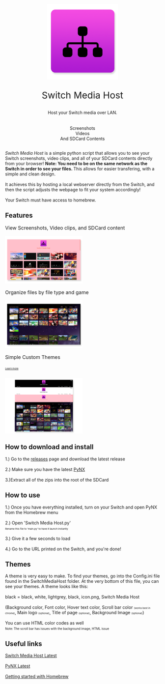<p align="center"><img width="230" src="SwitchMediaHost/icon.png"></p>
<p align="center" style="font-size: 30px; "> Switch Media Host </p>
<p align="center" style="font-size: 20;"> Host your Switch media over LAN. <br><br></br>Screenshots<br>Videos<br>And SDCard Contents</p>

##
<p style="font-size: 14px;"><i>Switch Media Host</i> is a simple python script that allows you to see your Switch screenshots, video clips, and all of your SDCard contents directly from your browser! <b>Note: You need to be on the same network as the Switch in order to see your files. </b> This allows for easier transfering, with a simple and clean design. <br><br>It achieves this by hosting a local webserver directly from the Switch, and then the script adjusts the webpage to fit your system accordingly!<br><br>Your Switch must have access to homebrew.</p>

## Features
<p style="font-size: 16px;">View Screenshots, Video clips, and SDCard content</p>
<img src="SwitchMediaHost/viewall.png" width="50%" width="50%">
<p style="font-size: 16px;">Organize files by file type and game</p>
<img src="SwitchMediaHost/organize.png" width="50%" width="50%">
<p style="font-size: 16px;">Simple Custom Themes</p><a style="font-size: 8px;" href="#themes">Learn more</p></a><br>
<img src="SwitchMediaHost/defaultthemes.png" width="50%" width="50%">


## How to download and install
<p style="font-size: 14px;">1.) Go to the <a href="https://github.com/ImmaSpoon/Switch-Media-Host/releases">releases</a> page and download the latest release<br><br>2.) Make sure you have the latest <a href="https://github.com/nx-python/PyNX/releases">PyNX</a><br><br>3.)Extract all of the zips into the root of the SDCard

## How to use
<p style="font-size: 14px;">1.) Once you have everything installed, turn on your Switch and open PyNX from the Homebrew menu<br><br>2.) Open 'Switch Media Host.py' <br><a style="font-size: 8px;"> Rename this file to 'main.py' to have it launch instantly</a><br><br>3.) Give it a few seconds to load<br><br>4.) Go to the URL printed on the Switch, and you're done!

## Themes
<p id="themes" style="font-size: 14px;">A theme is very easy to make. To find your themes, go into the Config.ini file found in the SwitchMediaHost folder. At the very bottom of this file, you can see your themes. A theme looks like this:<br><br>black = black, white, lightgrey, black, icon.png, Switch Media Host<br><br>(Background color, Font color, Hover text color, Scroll bar color <a style="font-size: 8px;">(works best in chrome)</a>, Main logo <a style="font-size: 8px;">(optional)</a>, Title of page <a style="font-size: 8px;">(optional)</a>, Background Image <a style="font-size: 8px;">(optional)</a>)<br><br>You can use HTML color codes as well
<br><a style="font-size: 10px;">Note: The scroll bar has issues with the background image, HTML issue</a>

## Useful links
<p style="font-size: 14px;"><a href="https://github.com/ImmaSpoon/Switch-Media-Host/releases">Switch Media Host Latest</a><br><br><a href="https://github.com/nx-python/PyNX/releases">PyNX Latest</a><br><br><a href="https://switch.homebrew.guide/">Getting started with Homebrew</a><br><br>

